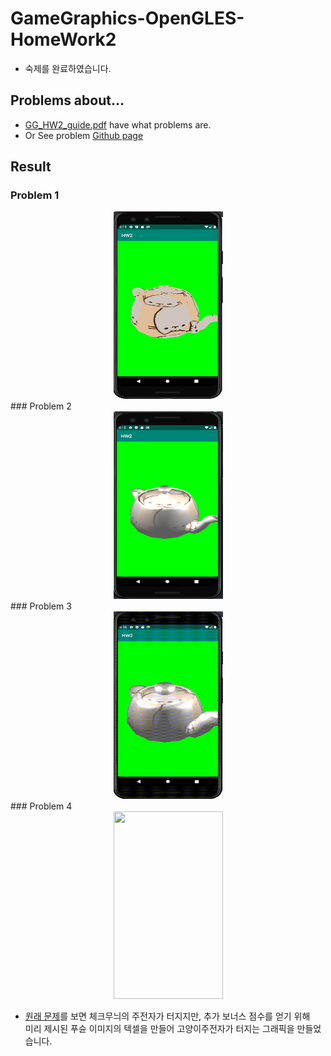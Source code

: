 # GameGraphics-OpenGLES-HomeWork2
* 숙제를 완료하였습니다.

## Problems about...
* [GG_HW2_guide.pdf](https://github.com/TeshShin/GameGraphics-OpenGLES-HomeWork2/blob/master/GG_HW2_guide.pdf) have what problems are.
* Or See problem [Github page](https://github.com/siamiz88/-GameGraphics-_Homework2)
## Result
### Problem 1
<div align="center">
  <img src="GameGraphics-Homework2/img/problem1.png" width="175" height="300">
</div>
### Problem 2
<div align="center">
  <img src="GameGraphics-Homework2/img/problem2.png" width="175" height="300">
</div>
### Problem 3
<div align="center">
  <img src="GameGraphics-Homework2/img/problem3.gif" width="175" height="300">
</div>
### Problem 4
<div align="center">
  <img src="GameGraphics-Homework2/img/problem 4.gif" width="175" height="300">
</div>

- [원래 문제](https://github.com/siamiz88/-GameGraphics-_Homework2)를 보면 체크무늬의 주전자가 터지지만, 추가 보너스 점수를 얻기 위해 <br> 미리 제시된 푸슌 이미지의 텍셀을 만들어 고양이주전자가 터지는 그래픽을 만들었습니다.

